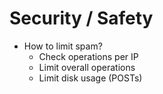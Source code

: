 # Security / Safety
* How to limit spam?
  * Check operations per IP
  * Limit overall operations
  * Limit disk usage (POSTs)
